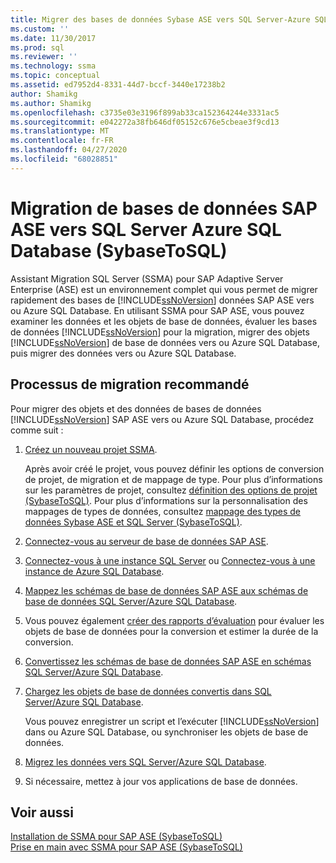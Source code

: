 ```yaml
---
title: Migrer des bases de données Sybase ASE vers SQL Server-Azure SQL DB | Microsoft Docs
ms.custom: ''
ms.date: 11/30/2017
ms.prod: sql
ms.reviewer: ''
ms.technology: ssma
ms.topic: conceptual
ms.assetid: ed7952d4-8331-44d7-bccf-3440e17238b2
author: Shamikg
ms.author: Shamikg
ms.openlocfilehash: c3735e03e3196f899ab33ca152364244e3331ac5
ms.sourcegitcommit: e042272a38fb646df05152c676e5cbeae3f9cd13
ms.translationtype: MT
ms.contentlocale: fr-FR
ms.lasthandoff: 04/27/2020
ms.locfileid: "68028851"
---
```

# <a name="migrating-sap-ase-databases-to-sql-server---azure-sql-database-sybasetosql"></a>Migration de bases de données SAP ASE vers SQL Server Azure SQL Database (SybaseToSQL)
Assistant Migration SQL Server (SSMA) pour SAP Adaptive Server Enterprise (ASE) est un environnement complet qui vous permet de migrer rapidement des bases de [!INCLUDE[ssNoVersion](../../includes/ssnoversion-md.md)] données SAP ASE vers ou Azure SQL Database. En utilisant SSMA pour SAP ASE, vous pouvez examiner les données et les objets de base de données, évaluer les bases de données [!INCLUDE[ssNoVersion](../../includes/ssnoversion-md.md)] pour la migration, migrer des objets [!INCLUDE[ssNoVersion](../../includes/ssnoversion-md.md)] de base de données vers ou Azure SQL Database, puis migrer des données vers ou Azure SQL Database.  
  
## <a name="recommended-migration-process"></a>Processus de migration recommandé  
Pour migrer des objets et des données de bases de données [!INCLUDE[ssNoVersion](../../includes/ssnoversion-md.md)] SAP ASE vers ou Azure SQL Database, procédez comme suit :  
  
1.  [Créez un nouveau projet SSMA](working-with-ssma-projects-sybasetosql.md).  
  
    Après avoir créé le projet, vous pouvez définir les options de conversion de projet, de migration et de mappage de type. Pour plus d’informations sur les paramètres de projet, consultez [définition des options de projet &#40;SybaseToSQL&#41;](../../ssma/sybase/setting-project-options-sybasetosql.md). Pour plus d’informations sur la personnalisation des mappages de types de données, consultez [mappage des types de données Sybase ASE et SQL Server &#40;SybaseToSQL&#41;](../../ssma/sybase/mapping-sybase-ase-and-sql-server-data-types-sybasetosql.md).  
  
2.  [Connectez-vous au serveur de base de données SAP ASE](connecting-to-sybase-ase-sybasetosql.md).  
  
3.  [Connectez-vous à une instance SQL Server](connecting-to-sql-server-sybasetosql.md) ou [Connectez-vous à une instance de Azure SQL Database](connecting-to-azure-sql-db-sybasetosql.md).  
  
4.  [Mappez les schémas de base de données SAP ASE aux schémas de base de données SQL Server/Azure SQL Database](https://msdn.microsoft.com/2c927003-c49d-4fe1-8e3e-5b2899166268).  
  
5.  Vous pouvez également [créer des rapports d’évaluation](assessing-sybase-ase-database-objects-for-conversion-sybasetosql.md) pour évaluer les objets de base de données pour la conversion et estimer la durée de la conversion.  
  
6.  [Convertissez les schémas de base de données SAP ASE en schémas SQL Server/Azure SQL Database](https://msdn.microsoft.com/509cb65d-2f54-427a-83d7-37919cc4e3e3).  
  
7.  [Chargez les objets de base de données convertis dans SQL Server/Azure SQL Database](https://msdn.microsoft.com/4c59256f-99a8-4351-9559-a455813dbd06).  
  
    Vous pouvez enregistrer un script et l’exécuter [!INCLUDE[ssNoVersion](../../includes/ssnoversion-md.md)] dans ou Azure SQL Database, ou synchroniser les objets de base de données.  
  
8.  [Migrez les données vers SQL Server/Azure SQL Database](https://msdn.microsoft.com/54a39f5e-9250-4387-a3ae-eae47c799811).  
  
9. Si nécessaire, mettez à jour vos applications de base de données.  
  
## <a name="see-also"></a>Voir aussi  
[Installation de SSMA pour SAP ASE &#40;SybaseToSQL&#41;](../../ssma/sybase/installing-ssma-for-sybase-sybasetosql.md)  
[Prise en main avec SSMA pour SAP ASE &#40;SybaseToSQL&#41;](../../ssma/sybase/getting-started-with-ssma-for-sybase-sybasetosql.md)  
  
